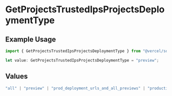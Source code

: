# GetProjectsTrustedIpsProjectsDeploymentType

## Example Usage

```typescript
import { GetProjectsTrustedIpsProjectsDeploymentType } from "@vercel/sdk/models/getprojectsop.js";

let value: GetProjectsTrustedIpsProjectsDeploymentType = "preview";
```

## Values

```typescript
"all" | "preview" | "prod_deployment_urls_and_all_previews" | "production"
```